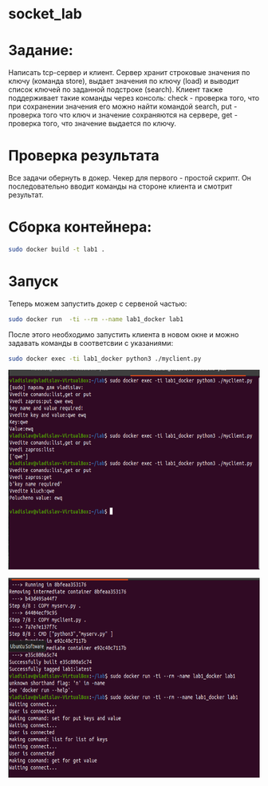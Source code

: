 # socket_lab

# Задание:
Написать tcp-сервер и клиент. Сервер хранит строковые значения по ключу (команда store), выдает значения по ключу (load) и выводит список ключей по заданной подстроке (search). Клиент также поддерживает такие команды через консоль: check - проверка того, что при сохранении значения его можно найти командой search, put - проверка того что ключ и значение сохраняются на сервере, get - проверка того, что значение выдается по ключу.

# Проверка результата
Все задачи обернуть в докер. Чекер для первого - простой скрипт. Он последовательно вводит команды на стороне клиента и смотрит результат.

# Сборка контейнера:
```bash
sudo docker build -t lab1 .
```
# Запуск
Теперь можем запустить докер с сервеной частью:
```bash
sudo docker run  -ti --rm --name lab1_docker lab1
```
После этого необходимо запустить клиента в новом окне и можно задавать команды в соответсвии с указаниями:
```bash
sudo docker exec -ti lab1_docker python3 ./myclient.py
```

<p align="center">
  <img src="https://github.com/Oddi17/socket_lab/blob/main/screens/likework1.png" width="600px" height="400px"/></p>
<p align="center">
<img src="https://github.com/Oddi17/socket_lab/blob/main/screens/likework2.png" width="600px" height="400px"/></p>
